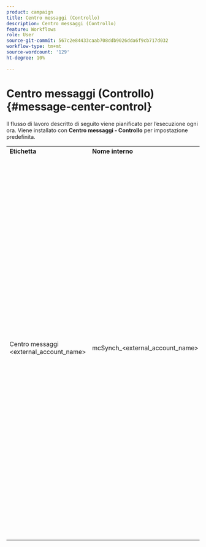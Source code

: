 ```yaml
---
product: campaign
title: Centro messaggi (Controllo)
description: Centro messaggi (Controllo)
feature: Workflows
role: User
source-git-commit: 567c2e84433caab708ddb9026dda6f9cb717d032
workflow-type: tm+mt
source-wordcount: '129'
ht-degree: 10%

---
```



# Centro messaggi (Controllo){#message-center-control}

Il flusso di lavoro descritto di seguito viene pianificato per l’esecuzione ogni ora. Viene installato con **Centro messaggi - Controllo** per impostazione predefinita.


<table> 
 <tbody> 
  <tr> 
   <td> <strong>Etichetta</strong><br /> </td> 
   <td> <strong>Nome interno</strong><br /> </td> 
   <td> <strong>Descrizione</strong><br /> </td> 
  </tr> 
  <tr> 
   <td> Centro messaggi &lt;external_account_name&gt;<br /> </td> 
   <td> mcSynch_&lt;external_account_name&gt;<br /> </td> 
   <td> Questo flusso di lavoro:<br /> 
    <ul> 
     <li> <p>recupera l’elenco degli eventi elaborati dalle operazioni.</p> </li> 
     <li> <p>si sincronizza con la tabella NmsBroadLogMsg per recuperare le qualifiche dei messaggi di consegna.</p> </li> 
     <li> <p>recupera i registri di consegna degli eventi non appena la sincronizzazione con la tabella NmsBroadLogMsg è stata completata.</p> </li> 
     <li> <p>si sincronizza con la tabella NmsTrackingUrl per recuperare il tracciamento per gli URL di consegna.</p> </li> 
     <li> <p>recupera gli URL di tracciamento degli eventi non appena la sincronizzazione con la tabella NmsTrackingUrl è stata completata.</p> </li> 
     <li> <p>consente di recuperare tutti gli indirizzi e-mail messi in quarantena ogni tre ore dopo l’invio di una consegna.</p> </li> 
    </ul> </td> 
  </tr> 
 </tbody> 
</table>

